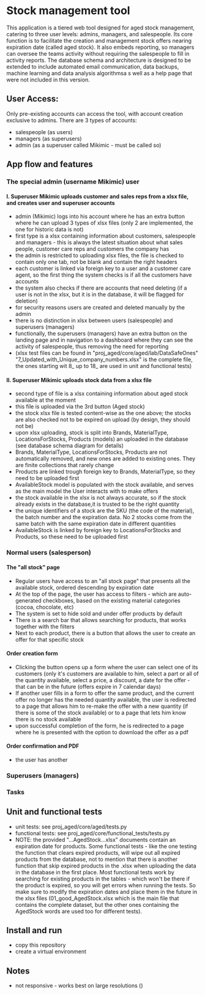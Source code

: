 # Stock management tool
This application is a tiered web tool designed for aged stock management, catering to three user levels: admins, managers, and salespeople. 
Its core function is to facilitate the creation and management stock offers 
nearing expiration date (called aged stock). It also embeds reporting, so managers can oversee the teams
activity without requiring the salespeople to fill in activity reports. The database schema and architecture
is designed to be extended to include automated email communication, data backups, machine learning and
data analysis algorithmsa s well as a help page that were not included in this version.


## User Access: 
Only pre-existing accounts can access the tool, with account creation exclusive to admins.
There are 3 types of accounts:
* salespeople (as users)
* managers (as superusers)
* admin (as a superuser called Mikimic - must be called so)

## App flow and features
### The special admin (username Mikimic) user
#### I. Superuser Mikimic uploads customer and sales reps from a xlsx file, and creates user and superuser accounts
* admin (Mikimic) logs into his account where he has an extra button where he can upload 3 types of xlsx files (only 2 are implemented, the one for historic data is not)
* first type is a xlsx containing information about customers, salespeople and managers - this is always the latest situation about what sales people, customer care reps and customers the company has
* the admin is restricted to uploading xlsx files, the file is checked to contain only one tab, not be blank and contain the right headers
* each customer is linked via foreign key to a user and a customer care agent, so the first thing the system checks is if all the customers have accounts
* the system also checks if there are accounts that need deleting (if a user is not in the xlsx, but it is in the database, it will be flagged for deletion)
* for security reasons users are created and deleted manually by the admin 
* there is no distinction in xlsx between users (salespeople) and superusers (managers)
* functionally, the superusers (managers) have an extra button on the landing page and in navigation to a dashboard where they can see the activity of salespeople, thus removing the need for reporting
 * (xlsx test files can be found in "proj_aged/core/aged/lab/DataSafeOnes" "7_Updated_with_Unique_company_numbers.xlsx" is the complete file, the ones starting wit 8_ up to 18_ are used in unit and functional tests)
#### II. Superuser Mikimic uploads stock data from a xlsx file 
* second type of file is a xlsx containing information about aged stock available at the moment 
* this file is uploaded via the 3rd button (Aged stock)
* the stock xlsx file is tested content-wise as the one above; the stocks are also checked not to be expired on upload (by design, they should not be) 
* upon xlsx uploading, stock is split into Brands, MaterialType, LocationsForStocks, Products (models) an uploaded in the database (see database schema diagram for details)
* Brands, MaterialType, LocationsForStocks, Products are not automatically removed, and new ones are added to existing ones. They are finite collections that rarely change
* Products are linked trough foreign key to Brands, MaterialType, so they need to be uploaded first
* AvailableStock model is populated with the stock available, and serves as the main model the User interacts with to make offers 
* the stock available in the xlsx is not always accurate, so if the stock already exists in the database,it is trusted to be the right quantity
* the unique identifiers of a stock are the SKU (the code of the material), the batch number and the expiration data. No 2 stocks come from the same batch with the same expiration date in different quantities
* AvailableStock is linked by foreign key to LocationsForStocks and Products, so these need to be uploaded first
### Normal users (salesperson)
#### The "all stock" page
* Regular users have access to an "all stock page" that presents all the available stock, ordered descending by expiration date
* At the top of the page, the user has access to filters - which are auto-generated checkboxes, based on the existing
material categories (cocoa, chocolate, etc)
* The system is set to hide sold and under offer products by default
* There is a search bar that allows searching for products, that works together with the filters
* Next to each product, there is a button that allows the user to create an offer for that specific stock
#### Order creation form
* Clicking the button opens up a form where the user can select one of its customers (only it's customers are available
to him, select a part or all of the quantity available, select a price, a discount, a date for the offer -that can be in the future
(offers expire in 7 calendar days)
* If another user fills in a form to offer the same product, and the current offer no longer has the
needed quantity available, the user is redirected to a page that allows him to re-make the offer with
a new quantity (if there is some of the stock available) or to a page that lets him know there is no
stock available
* upon successful completion of the form, he is redirected to a page where he is presented with
the option to download the offer as a pdf
#### Order confirmation and PDF
* the user has another   

### Superusers (managers)

### Tasks

## Unit and functional tests
* unit tests: see proj_aged/core/aged/tests.py  
* functional tests: see proj_aged/core/functional_tests/tests.py  
* NOTE: the provided "...AgedStock...xlsx" documents contain an expiration date for
products. Some functional tests - like the one testing the function that clears
expired products, will wipe out all expired products from the database, not to mention
that there is another function that skip expired products in the .xlsx when uploading the
data in the database in the first place. Most functional tests work by searching for existing 
products in the tables - which won't be there if the product is expired, so you will get errors
when running the tests. So make sure to modify the expiration dates and place them in the future
in the xlsx files (01_good_AgedStock.xlsx which is the main file that contains the complete dataset, 
but the other ones containing the AgedStock words are used too for different tests).

## Install and run
* copy this repository
* create a virtual environment

## Notes
* not responsive - works best on large resolutions ()
